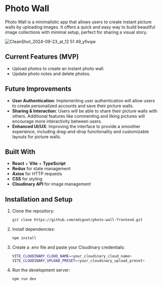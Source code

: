 # Photo Wall

Photo Wall is a minimalistic app that allows users to create instant picture walls by uploading images. It offers a quick and easy way to build beautiful image collections with minimal setup, perfect for sharing a visual story.

![CleanShot_2024-09-23_at_12 51 49_yfivqw](https://github.com/user-attachments/assets/c3457ae2-ae58-416a-b918-d96bf7b32598)

## Current Features (MVP)

-   Upload photos to create an instant photo wall.
-   Update photo notes and delete photos.

## Future Improvements

-   **User Authentication**: Implementing user authentication will allow users to create personalized accounts and save their picture walls.
-   **Sharing & Interaction**: Users will be able to share their picture walls with others. Additional features like commenting and liking pictures will encourage more interactivity between users.
-   **Enhanced UI/UX**: Improving the interface to provide a smoother experience, including drag-and-drop functionality and customizable layouts for picture walls.

## Built With

-   **React** + **Vite** + **TypeScript**
-   **Redux** for state management
-   **Axios** for HTTP requests
-   **CSS** for styling
-   **Cloudinary API** for image management

## Installation and Setup

1. Clone the repository:
    ```bash
    git clone https://github.com/edignot/photo-wall-frontend.git
    ```
2. Install dependencies:
    ```bash
    npm install
    ```
3. Create a .env file and paste your Cloudinary credentials:
    ```bash
    VITE_CLOUDINARY_CLOUD_NAME=<your_cloudinary_cloud_name>
    VITE_CLOUDINARY_UPLOAD_PRESET=<your_cloudinary_upload_preset>
    ```
4. Run the development server:
    ```bash
    npm run dev
    ```
